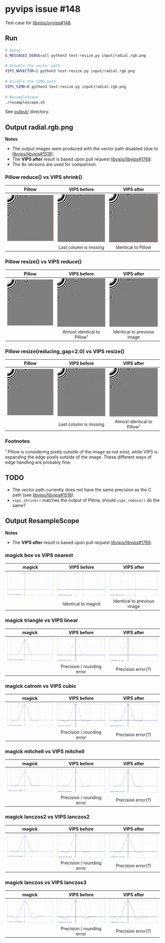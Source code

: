# pyvips issue #148

Test case for [libvips/pyvips#148](https://github.com/libvips/pyvips/issues/148).

## Run

```bash
# Debug
G_MESSAGES_DEBUG=all python3 test-resize.py input/radial.rgb.png

# Disable the vector path
VIPS_NOVECTOR=1 python3 test-resize.py input/radial.rgb.png

# Disable the SIMD path
VIPS_SIMD=0 python3 test-resize.py input/radial.rgb.png

# ResampleScope
./resamplescope.sh
```

See [output/](output) directory.

## Output radial.rgb.png

**Notes**

- The output images were produced with the vector path disabled (due to [libvips/libvips#1518](https://github.com/libvips/libvips/issues/1518)).
- The **VIPS after** result is based upon pull request [libvips/libvips#1769](https://github.com/libvips/libvips/pull/1769).
- The 8x versions are used for comparison.

### Pillow reduce() vs VIPS shrink()

| Pillow | VIPS before | VIPS after |
| :---: |  :---: |  :---: |
| ![8x_pillow_reduce.png](output/8x_pillow_reduce.png) | ![8x_vips_shrink.png](output/8x_vips_shrink.png) | ![8x_vips_shrink.png](output-patch/8x_vips_shrink.png) |
| | Last column is missing | Identical to Pillow |

### Pillow resize() vs VIPS reduce()

| Pillow | VIPS before | VIPS after |
| :---: |  :---: |  :---: |
| ![8x_pillow_resize.png](output/8x_pillow_resize.png) | ![8x_vips_reduce.png](output/8x_vips_reduce.png) | ![8x_vips_reduce.png](output-patch/8x_vips_reduce.png) |
| | Almost identical to Pillow¹ | Identical to previous image |

### Pillow resize(reducing_gap=2.0) vs VIPS resize()

| Pillow | VIPS before | VIPS after |
| :---: |  :---: |  :---: |
| ![8x_pillow_resize_gap.png](output/8x_pillow_resize_gap.png) | ![8x_vips_resize.png](output/8x_vips_resize.png) | ![8x_vips_resize.png](output-patch/8x_vips_resize.png) |
| | Last column is missing | Almost identical to Pillow¹ |

### Footnotes

¹ Pillow is considering pixels outside of the image as not exist, while VIPS is expanding the edge pixels outside of the image. 
  These different ways of edge handling are probably fine.

## TODO

- The vector path currently does not have the same precision as the C path (see [libvips/libvips#1518](https://github.com/libvips/libvips/issues/1518)).
- `vips_shrink()` matches the output of Pillow, should `vips_reduce()` do the same?

## Output ResampleScope

**Notes**

- The **VIPS after** result is based upon pull request [libvips/libvips#1769](https://github.com/libvips/libvips/pull/1769).

### magick box vs VIPS nearest

| magick | VIPS before | VIPS after |
| :---: |  :---: |  :---: |
| ![pd_magick_box-out.png](output/pd_magick_box-out.png) | ![pd_vips_nearest-out.png](output/pd_vips_nearest-out.png) | ![pd_vips_nearest-out.png](output-patch/pd_vips_nearest-out.png) |
| | Identical to magick | Identical to previous image |

### magick triangle vs VIPS linear

| magick | VIPS before | VIPS after |
| :---: |  :---: |  :---: |
| ![pd_magick_triangle-out.png](output/pd_magick_triangle-out.png) | ![pd_vips_linear-out.png](output/pd_vips_linear-out.png) | ![pd_vips_linear-out.png](output-patch/pd_vips_linear-out.png) |
| | Precision / rounding error | Precision error(?) |

### magick catrom vs VIPS cubic

| magick | VIPS before | VIPS after |
| :---: |  :---: |  :---: |
| ![pd_magick_catrom-out.png](output/pd_magick_catrom-out.png) | ![pd_vips_cubic-out.png](output/pd_vips_cubic-out.png) | ![pd_vips_cubic-out.png](output-patch/pd_vips_cubic-out.png) |
| | Precision / rounding error | Precision error(?) |

### magick mitchell vs VIPS mitchell

| magick | VIPS before | VIPS after |
| :---: |  :---: |  :---: |
| ![pd_magick_mitchell-out.png](output/pd_magick_mitchell-out.png) | ![pd_vips_mitchell-out.png](output/pd_vips_mitchell-out.png) | ![pd_vips_mitchell-out.png](output-patch/pd_vips_mitchell-out.png) |
| | Precision / rounding error | Precision error(?) |

### magick lanczos2 vs VIPS lanczos2

| magick | VIPS before | VIPS after |
| :---: |  :---: |  :---: |
| ![pd_magick_lanczos2-out.png](output/pd_magick_lanczos2-out.png) | ![pd_vips_lanczos2-out.png](output/pd_vips_lanczos2-out.png) | ![pd_vips_lanczos2-out.png](output-patch/pd_vips_lanczos2-out.png) |
| | Precision / rounding error | Precision error(?) |

### magick lanczos vs VIPS lanczos3

| magick | VIPS before | VIPS after |
| :---: |  :---: |  :---: |
| ![pd_magick_lanczos-out.png](output/pd_magick_lanczos-out.png) | ![pd_vips_lanczos3-out.png](output/pd_vips_lanczos3-out.png) | ![pd_vips_lanczos3-out.png](output-patch/pd_vips_lanczos3-out.png) |
| | Precision / rounding error | Precision error(?) |
